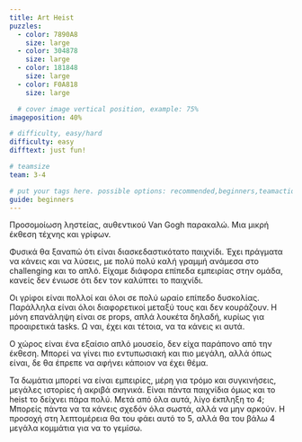 ```yaml
---
title: Art Heist
puzzles:
  - color: 7890A8
    size: large
  - color: 304878
    size: large
  - color: 181848
    size: large
  - color: F0A818
    size: large

  # cover image vertical position, example: 75%
imageposition: 40%

# difficulty, easy/hard
difficulty: easy
difftext: just fun!

# teamsize
team: 3-4

# put your tags here. possible options: recommended,beginners,teamaction,duet
guide: beginners
---
```


Προσομοίωση ληστείας, αυθεντικού Van Gogh παρακαλώ. Μια μικρή έκθεση τέχνης και γρίφων.

Φυσικά θα ξαναπώ ότι είναι διασκεδαστικότατο παιχνίδι. Έχει πράγματα να κάνεις και να λύσεις, με πολύ πολύ καλή γραμμή ανάμεσα στο challenging και το απλό.
Είχαμε διάφορα επίπεδα εμπειρίας στην ομάδα, κανείς δεν ένιωσε ότι δεν τον καλύπτει το παιχνίδι.

Οι γρίφοι είναι πολλοί και όλοι σε πολύ ωραίο επίπεδο δυσκολίας. Παράλληλα είναι όλοι διαφορετικοί μεταξύ τους και δεν κουράζουν. Η μόνη επανάληψη είναι σε props,
απλά λουκέτα δηλαδή, κυρίως για προαιρετικά tasks. Ω ναι, έχει και τέτοια, να τα κάνεις κι αυτά.

Ο χώρος είναι ένα εξαίσιο απλό μουσείο, δεν είχα παράπονο από την έκθεση. Μπορεί να γίνει πιο εντυπωσιακή και πιο μεγάλη, αλλά όπως είναι, δε θα έπρεπε να αφήνει κάποιον
να έχει θέμα.

Τα δωμάτια μπορεί να είναι εμπειρίες, μέρη για τρόμο και συγκινήσεις, μεγάλες ιστορίες ή ακριβά σκηνικά. Είναι πάντα παιχνίδια όμως και το heist το δείχνει πάρα πολύ.
Μετά από όλα αυτά, λίγο έκπληξη το 4; Μπορείς πάντα να τα κάνεις σχεδόν όλα σωστά, αλλά να μην αρκούν. Η προσοχή στη λεπτομέρεια θα του φάει αυτό το 5, αλλά θα του βάλω
4 μεγάλα κομμάτια για να το γεμίσω.
